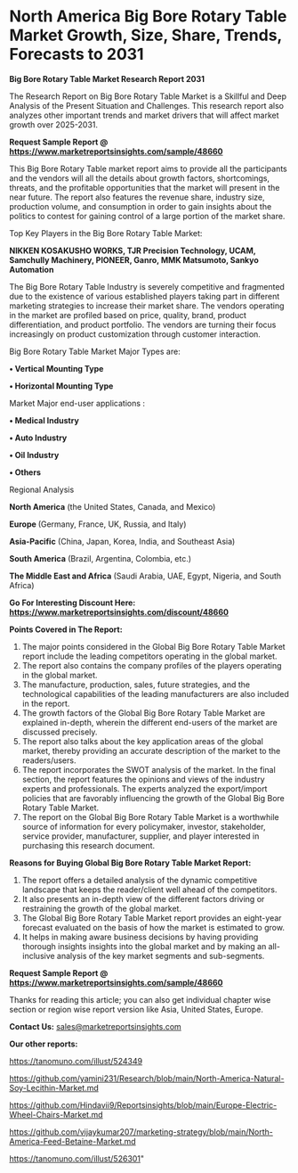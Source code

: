 # North America Big Bore Rotary Table Market Growth, Size, Share, Trends, Forecasts to 2031

<strong>Big Bore Rotary Table Market Research Report 2031</strong>

The Research Report on Big Bore Rotary Table Market is a Skillful and Deep Analysis of the Present Situation and Challenges. This research report also analyzes other important trends and market drivers that will affect market growth over 2025-2031.

<strong>Request Sample Report @ <a href=https://www.marketreportsinsights.com/sample/48660>https://www.marketreportsinsights.com/sample/48660</a></strong>

This Big Bore Rotary Table market report aims to provide all the participants and the vendors will all the details about growth factors, shortcomings, threats, and the profitable opportunities that the market will present in the near future. The report also features the revenue share, industry size, production volume, and consumption in order to gain insights about the politics to contest for gaining control of a large portion of the market share.

Top Key Players in the Big Bore Rotary Table Market:

<strong>NIKKEN KOSAKUSHO WORKS, TJR Precision Technology, UCAM, Samchully Machinery, PIONEER, Ganro, MMK Matsumoto, Sankyo Automation</strong>

The Big Bore Rotary Table Industry is severely competitive and fragmented due to the existence of various established players taking part in different marketing strategies to increase their market share. The vendors operating in the market are profiled based on price, quality, brand, product differentiation, and product portfolio. The vendors are turning their focus increasingly on product customization through customer interaction.

Big Bore Rotary Table Market Major Types are:

<strong>•  Vertical Mounting Type

•  Horizontal Mounting Type</strong>

Market Major end-user applications :

<strong>•  Medical Industry

•  Auto Industry

•  Oil Industry

•  Others</strong>

Regional Analysis

</u><strong><b>North America</b></strong> (the United States, Canada, and Mexico)

<strong><b>Europe </b></strong>(Germany, France, UK, Russia, and Italy)

<strong><b>Asia-Pacific</b></strong> (China, Japan, Korea, India, and Southeast Asia)

<strong><b>South America</b></strong> (Brazil, Argentina, Colombia, etc.)

<strong><b>The Middle East and Africa</b></strong> (Saudi Arabia, UAE, Egypt, Nigeria, and South Africa)

<strong>Go For Interesting Discount Here: <a href=https://www.marketreportsinsights.com/discount/48660>https://www.marketreportsinsights.com/discount/48660</a></strong>

<strong>Points Covered in The Report:</strong>
<ol>
  <li>The major points considered in the Global Big Bore Rotary Table Market report include the leading competitors operating in the global market.</li>
  <li>The report also contains the company profiles of the players operating in the global market.</li>
  <li>The manufacture, production, sales, future strategies, and the technological capabilities of the leading manufacturers are also included in the report.</li>
  <li>The growth factors of the Global Big Bore Rotary Table Market are explained in-depth, wherein the different end-users of the market are discussed precisely.</li>
  <li>The report also talks about the key application areas of the global market, thereby providing an accurate description of the market to the readers/users.</li>
  <li>The report incorporates the SWOT analysis of the market. In the final section, the report features the opinions and views of the industry experts and professionals. The experts analyzed the export/import policies that are favorably influencing the growth of the Global Big Bore Rotary Table Market.</li>
  <li>The report on the Global Big Bore Rotary Table Market is a worthwhile source of information for every policymaker, investor, stakeholder, service provider, manufacturer, supplier, and player interested in purchasing this research document.</li>
</ol>
<strong>Reasons for Buying Global Big Bore Rotary Table Market Report:</strong>

<ol>
  <li>The report offers a detailed analysis of the dynamic competitive landscape that keeps the reader/client well ahead of the competitors.</li>
  <li>It also presents an in-depth view of the different factors driving or restraining the growth of the global market.</li>
  <li>The Global Big Bore Rotary Table Market report provides an eight-year forecast evaluated on the basis of how the market is estimated to grow.</li>
  <li>It helps in making aware business decisions by having providing thorough insights insights into the global market and by making an all-inclusive analysis of the key market segments and sub-segments.</li>
</ol>
<strong>Request Sample Report @ <a href=https://www.marketreportsinsights.com/sample/48660>https://www.marketreportsinsights.com/sample/48660</a></strong>


Thanks for reading this article; you can also get individual chapter wise section or region wise report version like Asia, United States, Europe.

<strong>Contact Us:</strong>
sales@marketreportsinsights.com

<strong>Our other reports:</strong>

<a href=https://tanomuno.com/illust/524349>https://tanomuno.com/illust/524349</a>

<a href=https://github.com/yamini231/Research/blob/main/North-America-Natural-Soy-Lecithin-Market.md>https://github.com/yamini231/Research/blob/main/North-America-Natural-Soy-Lecithin-Market.md</a>

<a href=https://github.com/Hindavii9/Reportsinsights/blob/main/Europe-Electric-Wheel-Chairs-Market.md>https://github.com/Hindavii9/Reportsinsights/blob/main/Europe-Electric-Wheel-Chairs-Market.md</a>

<a href=https://github.com/vijaykumar207/marketing-strategy/blob/main/North-America-Feed-Betaine-Market.md>https://github.com/vijaykumar207/marketing-strategy/blob/main/North-America-Feed-Betaine-Market.md</a>

<a href=https://tanomuno.com/illust/526301>https://tanomuno.com/illust/526301</a>"
